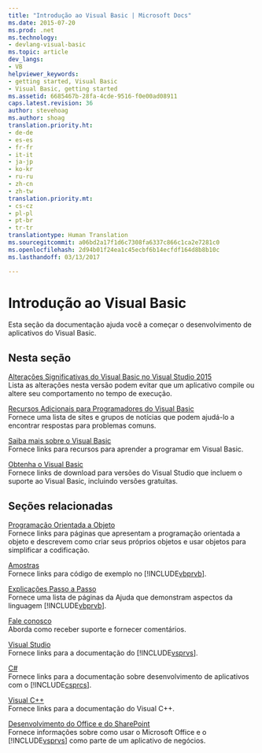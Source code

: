 ```yaml
---
title: "Introdução ao Visual Basic | Microsoft Docs"
ms.date: 2015-07-20
ms.prod: .net
ms.technology:
- devlang-visual-basic
ms.topic: article
dev_langs:
- VB
helpviewer_keywords:
- getting started, Visual Basic
- Visual Basic, getting started
ms.assetid: 6685467b-28fa-4cde-9516-f0e00ad08911
caps.latest.revision: 36
author: stevehoag
ms.author: shoag
translation.priority.ht:
- de-de
- es-es
- fr-fr
- it-it
- ja-jp
- ko-kr
- ru-ru
- zh-cn
- zh-tw
translation.priority.mt:
- cs-cz
- pl-pl
- pt-br
- tr-tr
translationtype: Human Translation
ms.sourcegitcommit: a06bd2a17f1d6c7308fa6337c866c1ca2e7281c0
ms.openlocfilehash: 2d94b01f24ea1c45ecbf6b14ecfdf164d8b8b10c
ms.lasthandoff: 03/13/2017

---
```

# <a name="getting-started-with-visual-basic"></a>Introdução ao Visual Basic
Esta seção da documentação ajuda você a começar o desenvolvimento de aplicativos do Visual Basic.  
  
## <a name="in-this-section"></a>Nesta seção  
 [Alterações Significativas do Visual Basic no Visual Studio 2015](../../visual-basic/getting-started/breaking-changes-in-visual-studio-2015.md)  
 Lista as alterações nesta versão podem evitar que um aplicativo compile ou altere seu comportamento no tempo de execução.  
  
 [Recursos Adicionais para Programadores do Visual Basic](../../visual-basic/getting-started/additional-resources.md)  
 Fornece uma lista de sites e grupos de notícias que podem ajudá-lo a encontrar respostas para problemas comuns.  
  
 [Saiba mais sobre o Visual Basic](http://msdn.microsoft.com/vstudio/hh388573.aspx)  
 Fornece links para recursos para aprender a programar em Visual Basic.  
  
 [Obtenha o Visual Basic](https://www.visualstudio.com/en-us/downloads/download-visual-studio-vs.aspx)  
 Fornece links de download para versões do Visual Studio que incluem o suporte ao Visual Basic, incluindo versões gratuitas.  
  
## <a name="related-sections"></a>Seções relacionadas  
 [Programação Orientada a Objeto](../programming-guide/concepts/object-oriented-programming.md)  
 Fornece links para páginas que apresentam a programação orientada a objeto e descrevem como criar seus próprios objetos e usar objetos para simplificar a codificação.  
  
 [Amostras](../../visual-basic/sample-applications.md)  
 Fornece links para código de exemplo no [!INCLUDE[vbprvb](../../csharp/programming-guide/concepts/linq/includes/vbprvb_md.md)].  
  
 [Explicações Passo a Passo](../../visual-basic/walkthroughs.md)  
 Fornece uma lista de páginas da Ajuda que demonstram aspectos da linguagem [!INCLUDE[vbprvb](../../csharp/programming-guide/concepts/linq/includes/vbprvb_md.md)].  
  
 [Fale conosco](https://docs.microsoft.com/visualstudio/ide/talk-to-us)  
 Aborda como receber suporte e fornecer comentários.  
  
 [Visual Studio](http://msdn.microsoft.com/en-us/06ddebea-2c83-4a45-bb48-6264c797ed93)  
 Fornece links para a documentação do [!INCLUDE[vsprvs](../../csharp/includes/vsprvs_md.md)].  
  
 [C#](../../csharp/csharp.md)  
 Fornece links para a documentação sobre desenvolvimento de aplicativos com o [!INCLUDE[csprcs](../../csharp/includes/csprcs_md.md)].  
  
 [Visual C++](https://docs.microsoft.com/cpp/)  
 Fornece links para a documentação do Visual C++.  
  
 [Desenvolvimento do Office e do SharePoint](https://msdn.microsoft.com/library/d2tx7z6d)  
 Fornece informações sobre como usar o Microsoft Office e o [!INCLUDE[vsprvs](../../csharp/includes/vsprvs_md.md)] como parte de um aplicativo de negócios.
